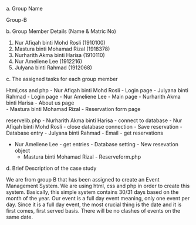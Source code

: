 a. Group Name

Group-B

b. Group Member Details (Name & Matric No)

  1. Nur Afiqah binti Mohd Rosli (1910100)
  2. Mastura binti Mohamad Rizal (1918378)
  3. Nurharith Akma binti Harisa (1910110)
  4. Nur Ameliene Lee (1912216)
  5. Julyana binti Rahmad (1912068)

c. The assigned tasks for each group member

Html,css and php 
	- Nur Afiqah binti Mohd Rosli   - Login page 
	- Julyana binti Rahmad		- Login page 
	- Nur Ameliene Lee		- Main page 
	- Nurharith Akma binti Harisa	- About us page   
	- Mastura binti Mohamad Rizal   - Reservation form page 

reservelib.php 
	- Nurharith Akma binti Harisa   - connect to database 
	- Nur Afiqah binti Mohd Rosli   - close database connection
		  			- Save reservation 
		   			- Database entry 
	- Julyana binti Rahmad  	- Email
		   			- get reservations 
  - Nur Ameliene Lee 		- get entries
		   			- Database setting
		   			- New resevation object 
	- Mastura binti Mohamad Rizal   - Reserveform.php 

d. Brief Description of the case study

We are from group B that has been assigned to create an Event Management System. We are using html, css and php
in order to create this system. Basically, this simple system contains 30/31 days based on the month of the year. 
Our event is a full day event meaning, only one event per day. Since it is a full day event, the most crucial thing
is the date and it is first comes, first served basis. There will be no clashes of events on the same date. 


